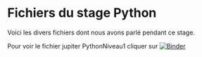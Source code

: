 # Fichiers du stage Python

Voici les divers fichiers dont nous avons parlé pendant ce stage.

Pour voir le fichier jupiter PythonNiveau1 cliquer sur [![Binder](https://mybinder.org/badge.svg)](https://mybinder.org/v2/gh/fleclercq/stage-python/master?filepath=PythonNiveau1.ipynb)
